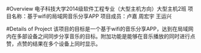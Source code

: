 #Overview
电子科技大学2014级软件工程专业（大型主机方向）大型主机2班
项目名称：基于wifi的局域网音乐分享APP
项目成员：卢嘉 周宏宇 王运兴

#Details of Project
该项目的目标是一个基于wifi的音乐分享APP，达到在局域网内在多部设备之间同步分享音乐的目标。附加功能是能够在音乐播放的同时进行点赞，点赞的结果在多个设备上同时显示。
